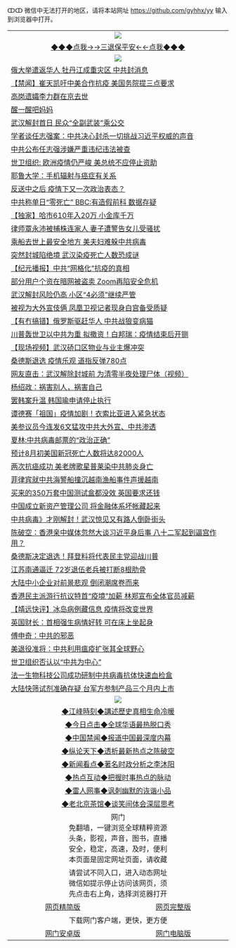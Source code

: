 ↀↀ 微信中无法打开的地区，请将本站网址 https://github.com/gyhhx/yy 输入到浏览器中打开。 

 <table>
  <tr>
    <td colspan="2" align=center><img src="https://github.com/gyhhx/image-upload/blob/master/3t%20(1).jpg"></td>
 </tr>
 <tr><td colspan="2" align="center"><a href="https://xfine.casa/oo.aspx?name=ogQuit&key=exgxucyqmkwgvwch&from=yy">◆◆◆点我→→三退保平安←←点我◆◆◆</a></td></tr>
  <tr>
    <td colspan="2" align=center><img src="https://cdn.jsdelivr.net/gh/gyoupiodf/im1/%E7%BD%91%E9%97%A8%E6%96%B0%E9%97%BB1.jpg"></td>
 </tr>
<tr><td colspan="2" align="left"><a href="https://xfine.casa/?name=c1154331&key=exgxucyqmkwgvwch&from=yy">俄大举遣返华人 牡丹江成重灾区 中共封消息</a></td></tr>
<tr><td colspan="2" align="left"><a href="https://xfine.casa/?name=c1154329&key=exgxucyqmkwgvwch&from=yy">【禁闻】崔天凯吁中美合作抗疫 美国务院提三点要求</a></td></tr>
<tr><td colspan="2" align="left"><a href="https://xfine.casa/?name=c1154267&key=exgxucyqmkwgvwch&from=yy">高岗遗孀李力群在京去世</a></td></tr>
<tr><td colspan="2" align="left"><a href="https://xfine.casa/?name=c1154272&key=exgxucyqmkwgvwch&from=yy">醒一醒吧妈妈</a></td></tr>
<tr><td colspan="2" align="left"><a href="https://xfine.casa/?name=c1154270&key=exgxucyqmkwgvwch&from=yy">武汉解封首日 民众“全副武装”乘公交</a></td></tr>
<tr><td colspan="2" align="left"><a href="https://xfine.casa/?name=c1154334&key=exgxucyqmkwgvwch&from=yy">学者谈任志强案：中共决心封杀一切挑战习近平权威的声音</a></td></tr>
<tr><td colspan="2" align="left"><a href="https://xfine.casa/?name=c1154345&key=exgxucyqmkwgvwch&from=yy">中共公布任志强涉嫌严重违纪违法被查</a></td></tr>
<tr><td colspan="2" align="left"><a href="https://xfine.casa/?name=c1154347&key=exgxucyqmkwgvwch&from=yy">世卫组织: 欧洲疫情仍严峻 美总统不应停止资助</a></td></tr>
<tr><td colspan="2" align="left"><a href="https://xfine.casa/?name=c1154344&key=exgxucyqmkwgvwch&from=yy">耶鲁大学：手机辐射与癌症有关系</a></td></tr>
<tr><td colspan="2" align="left"><a href="https://xfine.casa/?name=c1154346&key=exgxucyqmkwgvwch&from=yy">反送中之后 疫情下又一次政治表态？</a></td></tr>
<tr><td colspan="2" align="left"><a href="https://xfine.casa/?name=c1154327&key=exgxucyqmkwgvwch&from=yy">中共称单日“零死亡” BBC:有造假前科 数据存疑</a></td></tr>
<tr><td colspan="2" align="left"><a href="https://xfine.casa/?name=c1154323&key=exgxucyqmkwgvwch&from=yy">【独家】哈市610年入20万 小金库千万</a></td></tr>
<tr><td colspan="2" align="left"><a href="https://xfine.casa/?name=c1154350&key=exgxucyqmkwgvwch&from=yy">律师覃永沛被捕株连家人 妻子遭警告女儿受骚扰</a></td></tr>
<tr><td colspan="2" align="left"><a href="https://xfine.casa/?name=c1154269&key=exgxucyqmkwgvwch&from=yy">乘船去世上最安全地方 美夫妇难躲中共病毒</a></td></tr>
<tr><td colspan="2" align="left"><a href="https://xfine.casa/?name=c1154314&key=exgxucyqmkwgvwch&from=yy">突然封城陷绝境 武汉染疫死亡人数恐成谜</a></td></tr>
<tr><td colspan="2" align="left"><a href="https://xfine.casa/?name=c1154326&key=exgxucyqmkwgvwch&from=yy">【纪元播报】中共“网格化”抗疫的真相</a></td></tr>
<tr><td colspan="2" align="left"><a href="https://xfine.casa/?name=c1154330&key=exgxucyqmkwgvwch&from=yy">部分用户个资在暗网被盗卖 Zoom再陷安全危机</a></td></tr>
<tr><td colspan="2" align="left"><a href="https://xfine.casa/?name=c1154328&key=exgxucyqmkwgvwch&from=yy">武汉解封风险仍高 小区“4必须”继续严管</a></td></tr>
<tr><td colspan="2" align="left"><a href="https://xfine.casa/?name=c1154349&key=exgxucyqmkwgvwch&from=yy">被视为大外宣伎俩 凤凰卫视记者现身白宫备受质疑</a></td></tr>
<tr><td colspan="2" align="left"><a href="https://xfine.casa/?name=c1154313&key=exgxucyqmkwgvwch&from=yy">【有冇搞错】俄罗斯驱赶华人 中共战狼变病猫</a></td></tr>
<tr><td colspan="2" align="left"><a href="https://xfine.casa/?name=c1154290&key=exgxucyqmkwgvwch&from=yy">川普轰世卫以中共为重 拟撤资！白邦瑞：疫情结束后开铡</a></td></tr>
<tr><td colspan="2" align="left"><a href="https://xfine.casa/?name=c1154304&key=exgxucyqmkwgvwch&from=yy">【现场视频】武汉硚口区物业与业主爆冲突</a></td></tr>
<tr><td colspan="2" align="left"><a href="https://xfine.casa/?name=c1154348&key=exgxucyqmkwgvwch&from=yy">桑德斯退选 疫情乐观 道指反弹780点</a></td></tr>
<tr><td colspan="2" align="left"><a href="https://xfine.casa/?name=c1154363&key=exgxucyqmkwgvwch&from=yy">网友直击：武汉解除封城前  为清零半夜处理尸体（视频）</a></td></tr>
<tr><td colspan="2" align="left"><a href="https://xfine.casa/?name=c1154316&key=exgxucyqmkwgvwch&from=yy">杨绍政：祸害别人，祸害自己</a></td></tr>
<tr><td colspan="2" align="left"><a href="https://xfine.casa/?name=c1154340&key=exgxucyqmkwgvwch&from=yy">罢韩案升温 韩国瑜申请停止执行</a></td></tr>
<tr><td colspan="2" align="left"><a href="https://xfine.casa/?name=c1154311&key=exgxucyqmkwgvwch&from=yy">谭德赛「祖国」疫情加剧！衣索比亚进入紧急状态</a></td></tr>
<tr><td colspan="2" align="left"><a href="https://xfine.casa/?name=c1154309&key=exgxucyqmkwgvwch&from=yy">美参议员今连发6文猛攻中共大外宣、中共渗透</a></td></tr>
<tr><td colspan="2" align="left"><a href="https://xfine.casa/?name=c1154271&key=exgxucyqmkwgvwch&from=yy">夏林:中共病毒邮票的“政治正确”</a></td></tr>
<tr><td colspan="2" align="left"><a href="https://xfine.casa/?name=c1154319&key=exgxucyqmkwgvwch&from=yy">预计8月初美国新冠死亡人数将达82000人</a></td></tr>
<tr><td colspan="2" align="left"><a href="https://xfine.casa/?name=c1154325&key=exgxucyqmkwgvwch&from=yy">两次抗癌成功 美老牌歌星普莱染中共肺炎身亡</a></td></tr>
<tr><td colspan="2" align="left"><a href="https://xfine.casa/?name=c1154297&key=exgxucyqmkwgvwch&from=yy">菲律宾就中共海警船撞沉越南渔船事件声援越南</a></td></tr>
<tr><td colspan="2" align="left"><a href="https://xfine.casa/?name=c1154296&key=exgxucyqmkwgvwch&from=yy">买来的350万套中国测试盒都没效 英国要求还钱</a></td></tr>
<tr><td colspan="2" align="left"><a href="https://xfine.casa/?name=c1154292&key=exgxucyqmkwgvwch&from=yy">中国成立新资产管理公司 将金融体系坏帐藏起来</a></td></tr>
<tr><td colspan="2" align="left"><a href="https://xfine.casa/?name=c1154310&key=exgxucyqmkwgvwch&from=yy">中共病毒》才刚解封！武汉惊见又有路人倒卧街头</a></td></tr>
<tr><td colspan="2" align="left"><a href="https://xfine.casa/?name=c1154369&key=exgxucyqmkwgvwch&from=yy">陈破空：香港亲中媒体忽然大谈习近平身后事 八十二军起到逼宫作用？</a></td></tr>
<tr><td colspan="2" align="left"><a href="https://xfine.casa/?name=c1154295&key=exgxucyqmkwgvwch&from=yy">桑德斯决定退选！拜登料将代表民主党迎战川普</a></td></tr>
<tr><td colspan="2" align="left"><a href="https://xfine.casa/?name=c1154306&key=exgxucyqmkwgvwch&from=yy">江苏南通逼迁 72岁退伍老兵被打断8根肋骨</a></td></tr>
<tr><td colspan="2" align="left"><a href="https://xfine.casa/?name=c1154303&key=exgxucyqmkwgvwch&from=yy">大陆中小企业对前景悲观 倒闭潮席卷而来</a></td></tr>
<tr><td colspan="2" align="left"><a href="https://xfine.casa/?name=c1154339&key=exgxucyqmkwgvwch&from=yy">香港民主派游行抗议特首“疫境”加薪 林郑宣布全体官员减薪</a></td></tr>
<tr><td colspan="2" align="left"><a href="https://xfine.casa/?name=c1154321&key=exgxucyqmkwgvwch&from=yy">【靖远快评】冰岛病例藏信息 疫情将改变世界</a></td></tr>
<tr><td colspan="2" align="left"><a href="https://xfine.casa/?name=c1154294&key=exgxucyqmkwgvwch&from=yy">英国财长：首相强生病情好转 可在床上坐起身</a></td></tr>
<tr><td colspan="2" align="left"><a href="https://xfine.casa/?name=c1154317&key=exgxucyqmkwgvwch&from=yy">傅申奇：中共的邪恶</a></td></tr>
<tr><td colspan="2" align="left"><a href="https://xfine.casa/?name=c1154322&key=exgxucyqmkwgvwch&from=yy">美退役准将：中共利用瘟疫扩张其全球野心</a></td></tr>
<tr><td colspan="2" align="left"><a href="https://xfine.casa/?name=c1154333&key=exgxucyqmkwgvwch&from=yy">世卫组织否认以“中共为中心”</a></td></tr>
<tr><td colspan="2" align="left"><a href="https://xfine.casa/?name=c1154300&key=exgxucyqmkwgvwch&from=yy">法一生物科技公司成功研制中共病毒抗体快速血检盒</a></td></tr>
<tr><td colspan="2" align="left"><a href="https://xfine.casa/?name=c1154351&key=exgxucyqmkwgvwch&from=yy">大陆快筛试剂准确存疑 台军方参制产品三个月内上市</a></td></tr>

 <tr>
   <td colspan="2" align=center><img src="https://cdn.jsdelivr.net/gh/gyoupiodf/im1/jf-1.jpg"></td>
  </tr>
   <tr>
   <td colspan="2" align=center> 
<a href="https://xfine.casa/oo.aspx?name=c922850&key=exgxucyqmkwgvwch&from=yy&tag=9877">◆江峰時刻◆講述歷史真相生命冷暖</a><br/>
    </td>
  </tr>
   <tr>
   <td colspan="2" align=center> 
<a href="https://xfine.casa/oo.aspx?name=c816850&key=exgxucyqmkwgvwch&from=yy&tag=9877">◆今日点击◆全球华语最热脱口秀</a><br/>
    </td>
  </tr>
  <tr>
  <td colspan="2" align=center>
<a href="https://xfine.casa/oo.aspx?name=c816860&key=exgxucyqmkwgvwch&from=yy&tag=99733110">◆中国禁闻◆报道中国最深度内幕</a><br/>
   </tr>
  <tr>
     <td colspan="2" align=center>
<a href="https://xfine.casa/oo.aspx?name=c816855&key=exgxucyqmkwgvwch&from=yy&tag=997110">◆纵论天下◆透析最新热点之陈破空</a><br/>
   </tr>
   <tr>
      <td colspan="2" align=center>
<a href="https://xfine.casa/oo.aspx?name=c838308&key=exgxucyqmkwgvwch&from=yy&tag=9973110">◆新闻看点◆著名时政分析之李沐阳</a><br/>
   </tr>
   <tr>
     <td colspan="2" align=center>
<a href="https://xfine.casa/oo.aspx?name=c816852&key=exgxucyqmkwgvwch&from=yy&tag=9733110">◆热点互动◆把握时事热点的脉动</a><br/>
   </tr>
   <tr>
      <td colspan="2" align=center>
<a href="https://xfine.casa/oo.aspx?name=c816694&key=exgxucyqmkwgvwch&from=yy&tag=93310">◆雷人网事◆讽刺幽默的诙谐小品</a><br/>
   </tr>
   <tr>
    <td colspan="2" align=center>
<a href="https://xfine.casa/oo.aspx?name=c816650&key=exgxucyqmkwgvwch&from=yy&tag=9973110">◆老北京茶馆◆谈笑间体会深层思考</a><br/>
   </tr>
<tr>
    <td colspan="2" align="center">网门<br/>免翻墙，一键浏览全球精粹资源<br/>头条，影视，声音，图书，直播<br/>安全，稳定，高速，及时，便利<br/>本页面是固定网址页面，请收藏</td>
  <tr>
  <tr>
    <td colspan="2" align="center">请尝试不同入口，进入动态网址<br/>微信如提示停止访问该网页，须<br/>先点击右上角，选择浏览器打开</td>
  <tr>  
  <tr>
    <td align="center"><a href="https://gitcdn.xyz/repo/otiny/up/master/show002.htm">网页精简版</a></td>
    <td align="center"><a href="https://gitcdn.xyz/repo/otiny/up/master/show001.htm">网页完整版</a></td>
  </tr>
  <tr>
    <td colspan="2" align="center">下载网门客户端，更快，更方便</td>
  <tr>
  <tr>
    <td align="center"><a href="https://raw.githubusercontent.com/opipe/up/master/oGatea.apk">网门安卓版</a></td>
    <td align="center"><a href="https://raw.githubusercontent.com/opipe/up/master/oGate.zip">网门电脑版</a></td>
  </tr>

</table>
